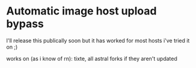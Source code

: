 # Automatic image host upload bypass
I'll release this publically soon but it has worked for most hosts i've tried it on ;)

works on (as i know of rn): tixte, all astral forks if they aren't updated 
